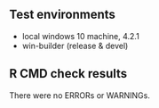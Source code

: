 ## Test environments
* local windows 10 machine, 4.2.1
* win-builder (release & devel)

## R CMD check results
There were no ERRORs or WARNINGs. 
